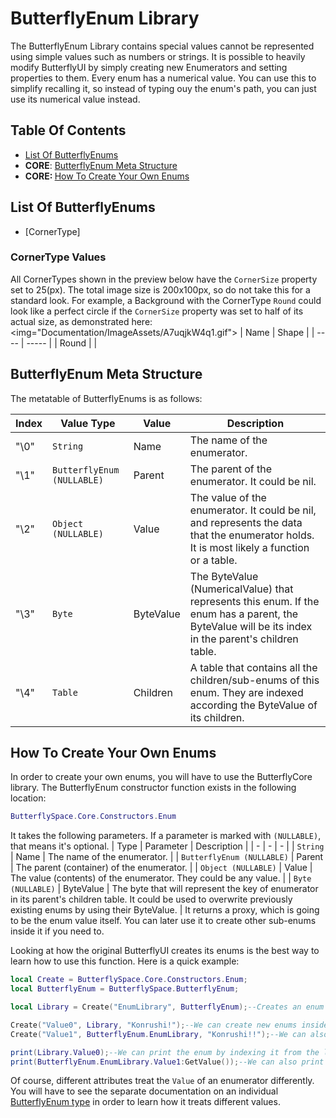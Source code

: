 # ButterflyEnum Library

The ButterflyEnum Library contains special values cannot be represented using simple values such as numbers or strings. It is possible to heavily modify ButterflyUI by simply creating new Enumerators and setting properties to them. Every enum has a numerical value. You can use this to simplify recalling it, so instead of typing ouy the enum's path, you can just use its numerical value instead.

## Table Of Contents
- [List Of ButterflyEnums](#benums)
- <b>CORE</b>: [ButterflyEnum Meta Structure](#mtstruct)
- <b>CORE: </b> [How To Create Your Own Enums](#htcreate)

## List Of ButterflyEnums <a name = "benums"></a>
- [CornerType]

### CornerType Values <a name = "cornertype"></a>
All CornerTypes shown in the preview below have the `CornerSize` property set to 25(px). The total image size is 200x100px, so do not take this for a standard look. For example, a Background with the CornerType `Round` could look like a perfect circle if the `CornerSize` property was set to half of its actual size, as demonstrated here:
<img="Documentation/ImageAssets/A7uqjkW4q1.gif">
| Name | Shape |
| ---- | ----- |
| Round | |

## ButterflyEnum Meta Structure <a name = "mtstruct"></a>

The metatable of ButterflyEnums is as follows:

| Index | Value Type | Value | Description |
| - | - | - | - |
| "\0" | `String` | Name | The name of the enumerator. |
| "\1" | `ButterflyEnum (NULLABLE)` | Parent | The parent of the enumerator. It could be nil. |
| "\2" | `Object (NULLABLE)` | Value | The value of the enumerator. It could be nil, and represents the data that the enumerator holds. It is most likely a function or a table. |
| "\3" | `Byte` | ByteValue | The ByteValue (NumericalValue) that represents this enum. If the enum has a parent, the ByteValue will be its index in the parent's children table. |
| "\4" | `Table` | Children | A table that contains all the children/sub-enums of this enum. They are indexed according the ByteValue of its children. |

## How To Create Your Own Enums <a name = "htcreate"></a>

In order to create your own enums, you will have to use the ButterflyCore library. The ButterflyEnum constructor function exists in the following location:
```lua
ButterflySpace.Core.Constructors.Enum
```
It takes the following parameters. If a parameter is marked with `(NULLABLE)`, that means it's optional.
| Type | Parameter | Description |
| - | - | - |
| `String` | Name | The name of the enumerator. |
| `ButterflyEnum (NULLABLE)` | Parent | The parent (container) of the enumerator. |
| `Object (NULLABLE)` | Value | The value (contents) of the enumerator. They could be any value. |
| `Byte (NULLABLE)` | ByteValue | The byte that will represent the key of enumerator in its parent's children table. It could be used to overwrite previously existing enums by using their ByteValue. |
It returns a proxy, which is going to be the enum value itself. You can later use it to create other sub-enums inside it if you need to.

Looking at how the original ButterflyUI creates its enums is the best way to learn how to use this function. Here is a quick example:
```lua
local Create = ButterflySpace.Core.Constructors.Enum;
local ButterflyEnum = ButterflySpace.ButterflyEnum;

local Library = Create("EnumLibrary", ButterflyEnum);--Creates an enum called "EnumLibrary" located directly in ButterflyEnum. We then store it in a variable.

Create("Value0", Library, "Konrushi!");--We can create new enums inside of it by using the value it returned.
Create("Value1", ButterflyEnum.EnumLibrary, "Konrushi!!");--We can also create them by indexing it again, in case we didn't save a variable.

print(Library.Value0);--We can print the enum by indexing it from the library.
print(ButterflyEnum.EnumLibrary.Value1:GetValue());--We can also print its value, and index it indirectly, too!
```

Of course, different attributes treat the `Value` of an enumerator differently. You will have to see the separate documentation on an individual [ButterflyEnum type](#benums) in order to learn how it treats different values.
